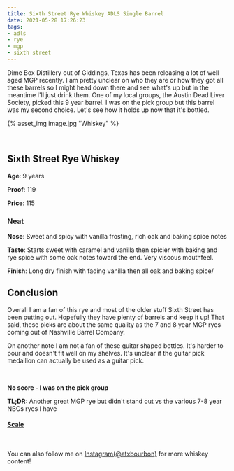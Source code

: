 ```yaml
---
title: Sixth Street Rye Whiskey ADLS Single Barrel
date: 2021-05-28 17:26:23
tags:
- adls
- rye
- mgp
- sixth street
---
```


Dime Box Distillery out of Giddings, Texas has been releasing a lot of well aged MGP recently. I am pretty unclear on who they are or how they got all these barrels so I might head down there and see what's up but in the meantime I'll just drink them. One of my local groups, the Austin Dead Liver Society, picked this 9 year barrel. I was on the pick group but this barrel was my second choice. Let's see how it holds up now that it's bottled.

{% asset_img image.jpg "Whiskey" %}

&nbsp;

## Sixth Street Rye Whiskey

**Age**: 9 years

**Proof**: 119

**Price**: 115

### Neat
**Nose**: Sweet and spicy with vanilla frosting, rich oak and baking spice notes

**Taste**: Starts sweet with caramel and vanilla then spicier with baking and rye spice with some oak notes toward the end. Very viscous mouthfeel.

**Finish**: Long dry finish with fading vanilla then all oak and baking spice/

## Conclusion

Overall I am a fan of this rye and most of the older stuff Sixth Street has been putting out. Hopefully they have plenty of barrels and keep it up! That said, these picks are about the same quality as the 7 and 8 year MGP ryes coming out of Nashville Barrel Company. 

On another note I am not a fan of these guitar shaped bottles. It's harder to pour and doesn't fit well on my shelves. It's unclear if the guitar pick medallion can actually be used as a guitar pick.

&nbsp;

**No score - I was on the pick group**


**TL;DR:** Another great MGP rye but didn't stand out vs the various 7-8 year NBCs ryes I have

#### [Scale](http://atxbourbon.com/Scale/)

&nbsp;

You can also follow me on [Instagram(@atxbourbon)](https://www.instagram.com/atxbourbon/) for more whiskey content!

